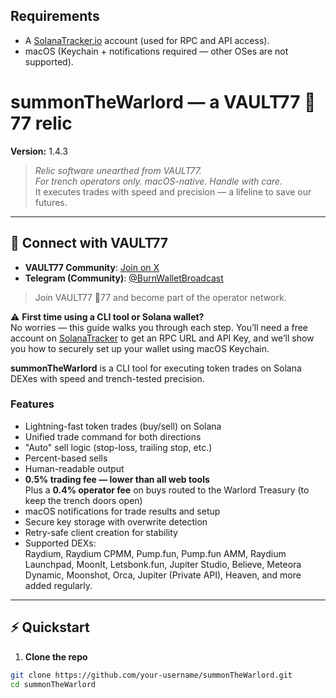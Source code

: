 ## Requirements

- A [SolanaTracker.io](https://www.solanatracker.io/?ref=0NGJ5PPN) account (used for RPC and API access).   
- macOS (Keychain + notifications required — other OSes are not supported).

# summonTheWarlord — a VAULT77 🔐77 relic

**Version:** 1.4.3

> *Relic software unearthed from VAULT77.  
> For trench operators only. macOS-native. Handle with care.*  
> It executes trades with speed and precision — a lifeline to save our futures.

---

## 📡 Connect with VAULT77

- **VAULT77 Community**: [Join on X](https://x.com/i/communities/1962257350309650488)  
- **Telegram (Community)**: [@BurnWalletBroadcast](https://t.me/BurnWalletBroadcast)  
> Join VAULT77 🔐77 and become part of the operator network.

⚠️ **First time using a CLI tool or Solana wallet?**  
No worries — this guide walks you through each step. You’ll need a free account on [SolanaTracker](https://www.solanatracker.io/?ref=0NGJ5PPN) to get an RPC URL and API Key, and we’ll show you how to securely set up your wallet using macOS Keychain.

**summonTheWarlord** is a CLI tool for executing token trades on Solana DEXes with speed and trench-tested precision.

### Features

- Lightning-fast token trades (buy/sell) on Solana
- Unified trade command for both directions
- "Auto" sell logic (stop-loss, trailing stop, etc.)
- Percent-based sells
- Human-readable output
- **0.5% trading fee — lower than all web tools**  
  Plus a **0.4% operator fee** on buys routed to the Warlord Treasury (to keep the trench doors open)
- macOS notifications for trade results and setup
- Secure key storage with overwrite detection
- Retry-safe client creation for stability
- Supported DEXs:  
  Raydium, Raydium CPMM, Pump.fun, Pump.fun AMM, Raydium Launchpad, MoonIt, Letsbonk.fun, Jupiter Studio, Believe, Meteora Dynamic, Moonshot, Orca, Jupiter (Private API), Heaven, and more added regularly.

---

## ⚡️ Quickstart

1. **Clone the repo**

```bash
git clone https://github.com/your-username/summonTheWarlord.git
cd summonTheWarlord
